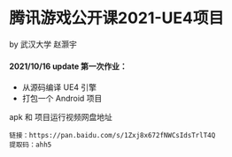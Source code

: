# 腾讯游戏公开课2021-UE4项目

by 武汉大学 赵灏宇



#### 2021/10/16 update 第一次作业：

- 从源码编译 UE4 引擎
- 打包一个 Android 项目

apk 和 项目运行视频网盘地址 

```
链接：https://pan.baidu.com/s/1Zxj8x672fNWCsIdsTrlT4Q 
提取码：ahh5
```

